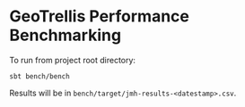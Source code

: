 # GeoTrellis Performance Benchmarking

To run from project root directory:

```
sbt bench/bench
```

Results will be in `bench/target/jmh-results-<datestamp>.csv`.
